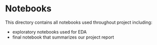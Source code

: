 # Notebooks

This directory contains all notebooks used throughout project including:
- exploratory notebooks used for EDA
- final notebook that summarizes our project report